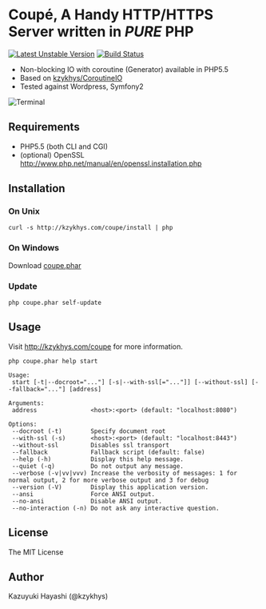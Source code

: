 Coupé, A Handy HTTP/HTTPS Server written in *PURE* PHP
======================================================

[![Latest Unstable Version](https://poser.pugx.org/kzykhys/coupe/v/unstable.png)](https://packagist.org/packages/kzykhys/coupe)
[![Build Status](https://travis-ci.org/kzykhys/coupe.png?branch=master)](https://travis-ci.org/kzykhys/coupe)

* Non-blocking IO with coroutine (Generator) available in PHP5.5
* Based on [kzykhys/CoroutineIO][coroutine-io]
* Tested against Wordpress, Symfony2

![Terminal](http://kzykhys.com/coupe/assets/img/terminal.png?v=2)

Requirements
------------

* PHP5.5 (both CLI and CGI)
* (optional) OpenSSL http://www.php.net/manual/en/openssl.installation.php

Installation
------------

### On Unix

```
curl -s http://kzykhys.com/coupe/install | php
```

### On Windows

Download [coupe.phar][coupe-phar]

### Update

```
php coupe.phar self-update
```

Usage
-----

Visit <http://kzykhys.com/coupe> for more information.

```
php coupe.phar help start
```

```
Usage:
 start [-t|--docroot="..."] [-s|--with-ssl[="..."]] [--without-ssl] [--fallback="..."] [address]

Arguments:
 address               <host>:<port> (default: "localhost:8080")

Options:
 --docroot (-t)        Specify document root
 --with-ssl (-s)       <host>:<port> (default: "localhost:8443")
 --without-ssl         Disables ssl transport
 --fallback            Fallback script (default: false)
 --help (-h)           Display this help message.
 --quiet (-q)          Do not output any message.
 --verbose (-v|vv|vvv) Increase the verbosity of messages: 1 for normal output, 2 for more verbose output and 3 for debug
 --version (-V)        Display this application version.
 --ansi                Force ANSI output.
 --no-ansi             Disable ANSI output.
 --no-interaction (-n) Do not ask any interactive question.
```

License
-------

The MIT License

Author
------

Kazuyuki Hayashi (@kzykhys)

[coroutine-io]: https://github.com/kzykhys/CoroutineIO
[coupe-phar]: http://kzykhys.com/coupe/coupe.phar
